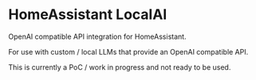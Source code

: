 # HomeAssistant LocalAI

OpenAI compatible API integration for HomeAssistant.

For use with custom / local LLMs that provide an OpenAI compatible API.

This is currently a PoC / work in progress and not ready to be used.

